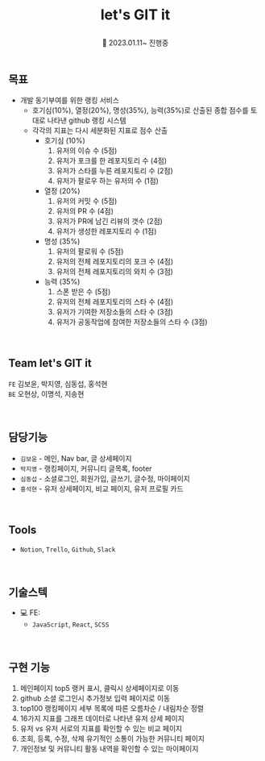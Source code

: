 # <p align="center"><b>let's GIT it</b></p>

<p align="center"> 📆 2023.01.11~ 진행중

<br>
<br>

## 목표

- 개발 동기부여를 위한 랭킹 서비스
  - 호기심(10%), 열정(20%), 명성(35%), 능력(35%)로 산출된 종합 점수를 토대로 나타낸 github 랭킹 시스템
  - 각각의 지표는 다시 세분화된 지표로 점수 산출
    - 호기심 (10%)
      1. 유저의 이슈 수 (5점)
      2. 유저가 포크를 한 레포지토리 수 (4점)
      3. 유저가 스타를 누른 레포지토리 수 (2점)
      4. 유저가 팔로우 하는 유저의 수 (1점)
    - 열정 (20%)
      1. 유저의 커밋 수 (5점)
      2. 유저의 PR 수 (4점)
      3. 유저가 PR에 남긴 리뷰의 갯수 (2점)
      4. 유저가 생성한 레포지토리 수 (1점)
    - 명성 (35%)
      1. 유저의 팔로워 수 (5점)
      2. 유저의 전체 레포지토리의 포크 수 (4점)
      3. 유저의 전체 레포지토리의 와치 수 (3점)
    - 능력 (35%)
      1. 스폰 받은 수 (5점)
      2. 유저의 전체 레포지토리의 스타 수 (4점)
      3. 유저가 기여한 저장소들의 스타 수 (3점)
      4. 유저가 공동작업에 참여한 저장소들의 스타 수 (3점)

<!-- ## 📼 DEMO
- <a href="">📎 시연 영상</a> -->
<br />

## Team let's GIT it

`FE` 김보윤, 박지영, 심동섭, 홍석현 <br>
`BE` 오현상, 이명석, 지송현

<br />

## 담당기능

- `김보윤` - 메인, Nav bar, 글 상세페이지
- `박지영` - 랭킹페이지, 커뮤니티 글목록, footer
- `심동섭` - 소셜로그인, 회원가입, 글쓰기, 글수정, 마이페이지
- `홍석현` - 유저 상세페이지, 비교 페이지, 유저 프로필 카드

<br />

## Tools

- `Notion`, `Trello`, `Github`, `Slack`

<br />

## 기술스텍

- 💻 FE:
  - `JavaScript`, `React`, `SCSS`

<br />

## 구현 기능

1. 메인페이지 top5 랭커 표시, 클릭시 상세페이지로 이동
2. github 소셜 로그인시 추가정보 입력 페이지로 이동
3. top100 랭킹페이지 세부 목록에 따른 오름차순 / 내림차순 정렬
4. 16가지 지표를 그래프 데이터로 나타낸 유저 상세 페이지
5. 유저 vs 유저 서로의 지표를 확인할 수 있는 비교 페이지
6. 조회, 등록, 수정, 삭제 유기적인 소통이 가능한 커뮤니티 페이지
7. 개인정보 및 커뮤니티 활동 내역을 확인할 수 있는 마이페이지

<br>

